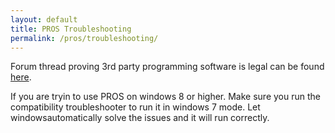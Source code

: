 ```yaml
---
layout: default
title: PROS Troubleshooting
permalink: /pros/troubleshooting/
---
```


Forum thread proving 3rd party programming software is legal can be found [here][legal].

If you are tryin to use PROS on windows 8 or higher. Make sure you run the compatibility troubleshooter to run it in windows 7 mode. Let windowsautomatically solve the issues and it will run correctly. 

[legal]: http://www.vexforum.com/showthread.php?t=75917